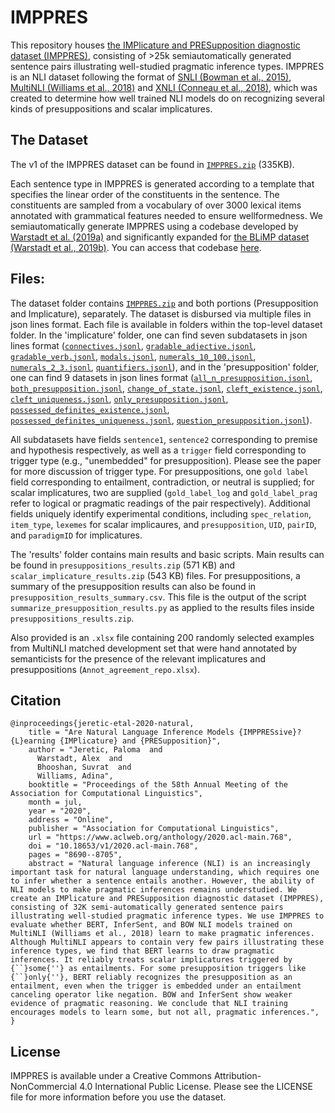 # IMPPRES
This repository houses [the IMPlicature and PRESupposition diagnostic dataset (IMPPRES)](https://www.aclweb.org/anthology/2020.acl-main.768.pdf), consisting of >25k semiautomatically generated sentence pairs illustrating well-studied pragmatic inference types. IMPPRES is an NLI dataset following the format of [SNLI (Bowman et al., 2015)](https://nlp.stanford.edu/projects/snli/), [MultiNLI (Williams et al., 2018)](https://cims.nyu.edu/~sbowman/multinli/) and [XNLI (Conneau et al., 2018)](https://cims.nyu.edu/~sbowman/xnli/), which was created to determine how well trained NLI models do on recognizing several kinds of presuppositions and scalar implicatures.

## The Dataset
The v1 of the IMPPRES dataset can be found in [`IMPPRES.zip`](https://github.com/fairinternal/Imppress/blob/master/dataset/IMPPRES.zip) (335KB). 

Each sentence type in IMPPRES is generated according to a template that specifies the linear order of the constituents in the sentence. The constituents are sampled from a vocabulary of over 3000 lexical items annotated with grammatical features needed to ensure wellformedness. We semiautomatically generate IMPPRES using a codebase developed by [Warstadt et al. (2019a)](https://www.aclweb.org/anthology/D19-1286/) and significantly expanded for [the BLiMP dataset (Warstadt et al., 2019b)](https://www.mitpressjournals.org/doi/full/10.1162/tacl_a_00321). You can access that codebase [here](https://github.com/alexwarstadt/data_generation).

## Files:
The dataset folder contains [`IMPPRES.zip`](https://github.com/fairinternal/Imppress/blob/master/dataset/IMPPRES.zip) and both portions (Presupposition and Implicature), separately. The dataset is disbursed via multiple files in json lines format. Each file is available in folders within the top-level dataset folder. In the 'implicature' folder, one can find seven subdatasets in json lines format ([`connectives.jsonl`](https://github.com/fairinternal/Imppress/blob/master/dataset/implicature/connectives.jsonl), [`gradable_adjective.jsonl`](https://github.com/fairinternal/Imppress/blob/master/dataset/implicature/gradable_adjective.jsonl), [`gradable_verb.jsonl`](https://github.com/fairinternal/Imppress/blob/master/dataset/implicature/gradable_verb.jsonl), [`modals.jsonl`](https://github.com/fairinternal/Imppress/blob/master/dataset/implicature/modals.jsonl), [`numerals_10_100.jsonl`](https://github.com/fairinternal/Imppress/blob/master/dataset/implicature/numerals_10_100.jsonl), [`numerals_2_3.jsonl`](https://github.com/fairinternal/Imppress/blob/master/dataset/implicature/numerals_2_3.jsonl), [`quantifiers.jsonl`](https://github.com/fairinternal/Imppress/blob/master/dataset/implicature/quantifiers.jsonl)), and in the 'presupposition' folder, one can find 9 datasets in json lines format ([`all_n_presupposition.jsonl`](https://github.com/fairinternal/Imppress/blob/master/dataset/presupposition/all_n_presupposition.jsonl), [`both_presupposition.jsonl`](https://github.com/fairinternal/Imppress/blob/master/dataset/presupposition/both_presupposition.jsonl), [`change_of_state.jsonl`](https://github.com/fairinternal/Imppress/blob/master/dataset/presupposition/change_of_state.jsonl), [`cleft_existence.jsonl`](https://github.com/fairinternal/Imppress/blob/master/dataset/presupposition/cleft_existence.jsonl), [`cleft_uniqueness.jsonl`](https://github.com/fairinternal/Imppress/blob/master/dataset/presupposition/cleft_uniqueness.jsonl), [`only_presupposition.jsonl`](https://github.com/fairinternal/Imppress/blob/master/dataset/presupposition/only_presupposition.jsonl), [`possessed_definites_existence.jsonl`](https://github.com/fairinternal/Imppress/blob/master/dataset/presupposition/possessed_definites_existence.jsonl), [`possessed_definites_uniqueness.jsonl`](https://github.com/fairinternal/Imppress/blob/master/dataset/presupposition/possessed_definites_uniqueness.jsonl), [`question_presupposition.jsonl`](https://github.com/fairinternal/Imppress/blob/master/dataset/presupposition/question_presupposition.jsonl)).

All subdatasets have fields `sentence1`, `sentence2` corresponding to premise and hypothesis respectively, as well as a `trigger` field corresponding to trigger type (e.g., "unembedded" for presupposition). Please see the paper for more discussion of trigger type. For presuppositions, one `gold label` field corresponding  to entailment, contradiction, or neutral is supplied; for scalar implicatures, two are supplied (`gold_label_log` and `gold_label_prag` refer to logical or pragmatic readings of the pair respectively). Additional fields uniquely identify experimental conditions, including `spec_relation`, `item_type`, `lexemes` for scalar implicaures, and `presupposition`, `UID`, `pairID`, and `paradigmID` for implicatures.

The 'results' folder contains main results and basic scripts. Main results can be found in `presuppositions_results.zip` (571 KB) and `scalar_implicature_results.zip` (543 KB) files. For presuppositions, a summary of the presupposition results can also be found in `presupposition_results_summary.csv`. This file is the output of the script `summarize_presupposition_results.py` as applied to the results files inside `presuppositions_results.zip`. 

Also provided is an `.xlsx` file containing 200 randomly selected examples from MultiNLI matched development set that were hand annotated by semanticists for the presence of the relevant implicatures and presuppositions (`Annot_agreement_repo.xlsx`).

## Citation

```
@inproceedings{jeretic-etal-2020-natural,
    title = "Are Natural Language Inference Models {IMPPRESsive}? {L}earning {IMPlicature} and {PRESupposition}",
    author = "Jeretic, Paloma  and
      Warstadt, Alex  and
      Bhooshan, Suvrat  and
      Williams, Adina",
    booktitle = "Proceedings of the 58th Annual Meeting of the Association for Computational Linguistics",
    month = jul,
    year = "2020",
    address = "Online",
    publisher = "Association for Computational Linguistics",
    url = "https://www.aclweb.org/anthology/2020.acl-main.768",
    doi = "10.18653/v1/2020.acl-main.768",
    pages = "8690--8705",
    abstract = "Natural language inference (NLI) is an increasingly important task for natural language understanding, which requires one to infer whether a sentence entails another. However, the ability of NLI models to make pragmatic inferences remains understudied. We create an IMPlicature and PRESupposition diagnostic dataset (IMPPRES), consisting of 32K semi-automatically generated sentence pairs illustrating well-studied pragmatic inference types. We use IMPPRES to evaluate whether BERT, InferSent, and BOW NLI models trained on MultiNLI (Williams et al., 2018) learn to make pragmatic inferences. Although MultiNLI appears to contain very few pairs illustrating these inference types, we find that BERT learns to draw pragmatic inferences. It reliably treats scalar implicatures triggered by {``}some{''} as entailments. For some presupposition triggers like {``}only{''}, BERT reliably recognizes the presupposition as an entailment, even when the trigger is embedded under an entailment canceling operator like negation. BOW and InferSent show weaker evidence of pragmatic reasoning. We conclude that NLI training encourages models to learn some, but not all, pragmatic inferences.",
}
```

## License

IMPPRES is available under a Creative Commons Attribution-NonCommercial 4.0 International Public License. Please see the LICENSE file for more information before you use the dataset. 
